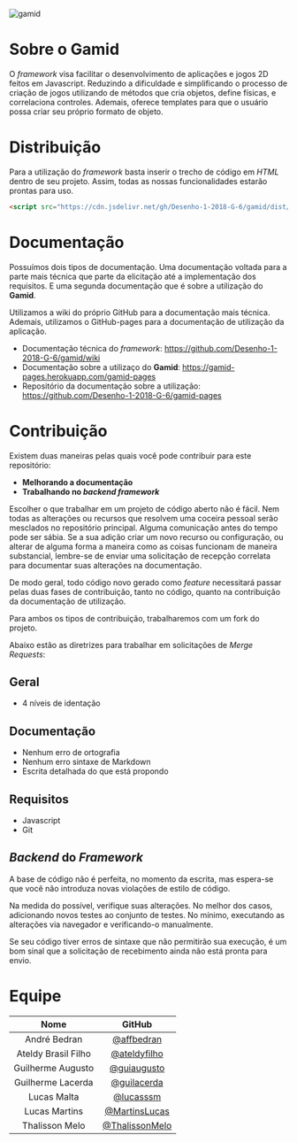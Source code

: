 ![gamid](https://user-images.githubusercontent.com/26297247/41174141-a29a0188-6b2f-11e8-8c60-80999c637b97.jpeg)


# Sobre o Gamid

O _framework_ visa facilitar o desenvolvimento de aplicações e jogos 2D feitos em Javascript. Reduzindo a dificuldade e simplificando o processo de criação de jogos utilizando de métodos que cria objetos, define físicas, e correlaciona controles. Ademais, oferece templates para que o usuário possa criar seu próprio formato de objeto.

# Distribuição

Para a utilização do _framework_ basta inserir o trecho de código em _HTML_ dentro de seu projeto. Assim, todas as nossas funcionalidades estarão prontas para uso.

```html
<script src="https://cdn.jsdelivr.net/gh/Desenho-1-2018-G-6/gamid/dist/gamid.js"> </script>

```

# Documentação

Possuímos dois tipos de documentação. Uma documentação voltada para a parte mais técnica que parte da elicitação até a implementação dos requisitos. E uma segunda documentação que é sobre a utilização do **Gamid**.

Utilizamos a wiki do próprio GitHub para a documentação mais técnica. Ademais, utilizamos o GitHub-pages para a documentação de utilização da aplicação.

* Documentação técnica do _framework_: https://github.com/Desenho-1-2018-G-6/gamid/wiki
* Documentação sobre a utilizaço do **Gamid**: https://gamid-pages.herokuapp.com/gamid-pages
* Repositório da documentação sobre a utilização: https://github.com/Desenho-1-2018-G-6/gamid-pages

# Contribuição

Existem duas maneiras pelas quais você pode contribuir para este repositório:

* **Melhorando a documentação**
* **Trabalhando no _backend_ _framework_**

Escolher o que trabalhar em um projeto de código aberto não é fácil. Nem todas as alterações ou recursos que resolvem uma coceira pessoal serão mesclados no repositório principal. Alguma comunicação antes do tempo pode ser sábia. Se a sua adição criar um novo recurso ou configuração, ou alterar de alguma forma a maneira como as coisas funcionam de maneira substancial, lembre-se de enviar uma solicitação de recepção correlata para documentar suas alterações na documentação.

De modo geral, todo código novo gerado como _feature_ necessitará passar pelas duas fases de contribuição, tanto no código, quanto na contribuição da documentação de utilização.

Para ambos os tipos de contribuição, trabalharemos com um fork do projeto.

Abaixo estão as diretrizes para trabalhar em solicitações de _Merge Requests_:

## Geral

* 4 níveis de identação

## Documentação

* Nenhum erro de ortografia
* Nenhum erro sintaxe de Markdown
* Escrita detalhada do que está propondo

## Requisitos

* Javascript
* Git

## _Backend_ do _Framework_

A base de código não é perfeita, no momento da escrita, mas espera-se que você não introduza novas violações de estilo de código.

Na medida do possível, verifique suas alterações. No melhor dos casos, adicionando novos testes ao conjunto de testes. No mínimo, executando as alterações via navegador e verificando-o manualmente.

Se seu código tiver erros de sintaxe que não permitirão sua execução, é um bom sinal que a solicitação de recebimento ainda não está pronta para envio.


# Equipe

|                 Nome                |        GitHub       |
|:------------------------------------:|:-------------------:|
| André Bedran   | [@affbedran](https://github.com/affbedran) |
| Ateldy Brasil Filho | [@ateldyfilho](https://github.com/ateldyfilho) |
| Guilherme Augusto | [@guiaugusto](https://github.com/guiaugusto) |
| Guilherme Lacerda |  [@guilacerda](https://github.com/guilacerda) |
| Lucas Malta | [@lucasssm](https://github.com/lucasssm) |
| Lucas Martins | [@MartinsLucas](https://github.com/MartinsLucas) |
| Thalisson Melo | [@ThalissonMelo](https://github.com/ThalissonMelo)|
